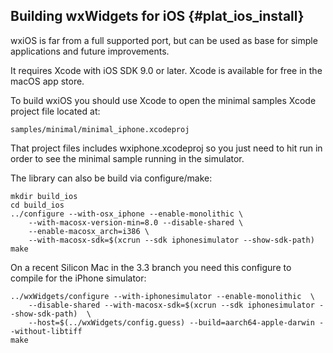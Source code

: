 Building wxWidgets for iOS           {#plat_ios_install}
----------------------------

wxiOS is far from a full supported port, but can be used
as base for simple applications and future improvements.

It requires Xcode with iOS SDK 9.0 or later. Xcode is available
for free in the macOS app store.

To build wxiOS you should use Xcode to open the minimal samples
Xcode project file located at:

    samples/minimal/minimal_iphone.xcodeproj

That project files includes wxiphone.xcodeproj so you just need
to hit run in order to see the minimal sample running in the
simulator.

The library can also be build via configure/make:

    mkdir build_ios
    cd build_ios
    ../configure --with-osx_iphone --enable-monolithic \
        --with-macosx-version-min=8.0 --disable-shared \
        --enable-macosx_arch=i386 \
        --with-macosx-sdk=$(xcrun --sdk iphonesimulator --show-sdk-path)
    make

On a recent Silicon Mac in the 3.3 branch you need this configure
to compile for the iPhone simulator:

    ../wxWidgets/configure --with-iphonesimulator --enable-monolithic  \
        --disable-shared --with-macosx-sdk=$(xcrun --sdk iphonesimulator --show-sdk-path)  \
        --host=$(../wxWidgets/config.guess) --build=aarch64-apple-darwin --without-libtiff
    make